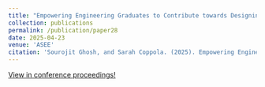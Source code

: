 ```yaml
---
title: "Empowering Engineering Graduates to Contribute towards Designing Safer Generative AI Tools through an Ethics Course"
collection: publications
permalink: /publication/paper28
date: 2025-04-23
venue: 'ASEE'
citation: 'Sourojit Ghosh, and Sarah Coppola. (2025). Empowering Engineering Graduates to Contribute towards Designing Safer Generative AI Tools through an Ethics Course. Upcoming Publication, 2025 ASEE Annual Conference & Exposition.'
---
```


[View in conference proceedings!](https://peer.asee.org/empowering-engineering-graduates-to-contribute-towards-designing-safer-generative-ai-tools-through-an-ethics-course)
